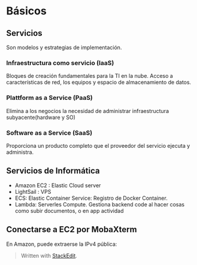 # Básicos

## Servicios
Son modelos y estrategias de implementación.

### Infraestructura como servicio (IaaS)
Bloques de creación fundamentales para la TI en la nube.
Acceso a características de red, los equipos y espacio de almacenamiento de datos. 

### Plattform as a Service (PaaS)
Elimina a los negocios la necesidad de administrar infraestructura subyacente(hardware y SO) 

### Software as a Service (SaaS)
Proporciona un producto completo que el proveedor del servicio ejecuta y administra.


## Servicios de Informática

- Amazon EC2 : Elastic Cloud server
- LightSail : VPS 
- ECS: Elastic Container Service: Registro de Docker Container. 
- Lambda: Serverles Compute. Gestiona backend code al hacer cosas como subir documentos, o en app actividad

##  Conectarse a EC2 por MobaXterm

En Amazon, puede extraerse la IPv4 pública:





> Written with [StackEdit](https://stackedit.io/).
<!--stackedit_data:
eyJoaXN0b3J5IjpbOTgwMDQ2MDE1LC0xNjEzNTI5MTMyLC0xMD
MxNjg4MDQ5LC0xMTE3OTk4NzQ1LDE3MTUwMDk2NDUsMTQ5Njcy
ODA4MV19
-->